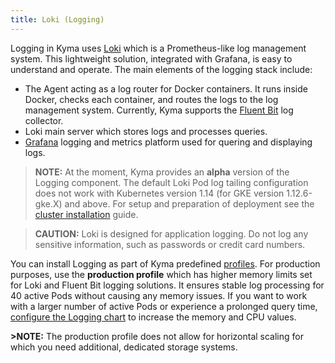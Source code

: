 ```yaml
---
title: Loki (Logging)
---
```


Logging in Kyma uses [Loki](https://github.com/grafana/loki) which is a Prometheus-like log management system. This lightweight solution, integrated with Grafana, is easy to understand and operate. The main elements of the logging stack include:

* The Agent acting as a log router for Docker containers. It runs inside Docker, checks each container, and routes the logs to the log management system. Currently, Kyma supports the [Fluent Bit](https://fluentbit.io/) log collector.
* Loki main server which stores logs and processes queries.
* [Grafana](https://grafana.com/) logging and metrics platform used for quering and displaying logs.

>**NOTE:** At the moment, Kyma provides an **alpha** version of the Logging component. The default Loki Pod log tailing configuration does not work with Kubernetes version 1.14 (for GKE version 1.12.6-gke.X) and above. For setup and preparation of deployment see the [cluster installation](/root/kyma/#installation-install-kyma-on-a-cluster) guide.

>**CAUTION:** Loki is designed for application logging. Do not log any sensitive information, such as passwords or credit card numbers.

You can install Logging as part of Kyma predefined [profiles](/root/kyma/#installation-overview-profiles). For production purposes, use the **production profile** which has higher memory limits set for Loki and Fluent Bit logging solutions. It ensures stable log processing for 40 active Pods without causing any memory issues. If you want to work with a larger number of active Pods or experience a prolonged query time, [configure the Logging chart](#configuration-logging-chart) to increase the memory and CPU values.

**>NOTE:** The production profile does not allow for horizontal scaling for which you need additional, dedicated storage systems.
